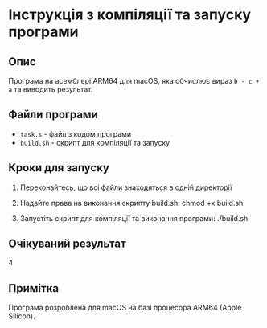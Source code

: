 # Інструкція з компіляції та запуску програми

## Опис
Програма на асемблері ARM64 для macOS, яка обчислює вираз `b - c + a` та виводить результат.

## Файли програми
- `task.s` - файл з кодом програми
- `build.sh` - скрипт для компіляції та запуску

## Кроки для запуску

1. Переконайтесь, що всі файли знаходяться в одній директорії

2. Надайте права на виконання скрипту build.sh:
chmod +x build.sh

3. Запустіть скрипт для компіляції та виконання програми:
./build.sh

## Очікуваний результат
4

## Примітка
Програма розроблена для macOS на базі процесора ARM64 (Apple Silicon).

